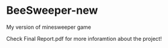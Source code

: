 # BeeSweeper-new
My version of minesweeper game

Check Final Report.pdf for more inforamtion about the project!
